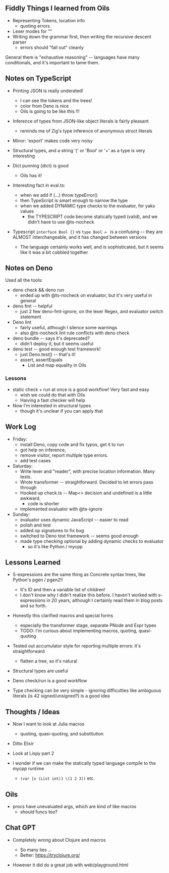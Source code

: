 ## Fiddly Things I learned from Oils

- Representing Tokens, location info
  - quoting errors 
- Lexer modes for ""
- Writing down the grammar first, then writing the recursive descent parser
  - errors should "fall out" cleanly

General them is "exhaustive reasoning" -- languages have many conditionals, and
it's important to tame them.

## Notes on TypeScript

- Printing JSON is really underated!
  - I can see the tokens and the trees!
  - color from Deno is nice
  - Oils is going to be like this !!!

- Inference of types from JSON-like object literals is fairly pleasant
  - reminds me of Zig's type inference of anonymous struct literals

- Minor: 'export' makes code very noisy

- Structural types, and a string '(' or 'Bool' or '+' as a type is very
  interesting

- Dict punning {dict} is good
  - Oils has it!

- Interesting fact in eval.ts:
  - when we add  if (...) throw typeError()
  - then TypeScript is smart enough to narrow the type
  - when we added DYNAMIC type checks to the evaluator, for yaks values
    - the TYPESCRIPT code become statically typed (valid), and we didn't have
      to use @ts-nocheck

- Typescript `interface Bool {}` vs `type Bool = ` is a confusing -- they are
  ALMOST interchangeable, and it has changed between versions
  - The language certainly works well, and is sophisticated, but it seems like
    it was a bit cobbled together

## Notes on Deno

Used all the tools:

- deno check && deno run
  - ended up with @ts-nocheck on evaluator, but it's very useful in general
- deno fmt -- helpful 
  - just 2 few deno-fmt-ignore, on the lexer Regex, and evaluator switch statement
- Deno lint
  - fairly useful, although I silence some warnings
  - also @ts-nocheck lint rule conflicts with deno check
- deno bundle -- says it's deprecated?
  - didn't deploy it, but it seems useful
- deno test -- good enough test framework!
  - just Deno.test() -- that's it!
  - assert, assertEquals
    - List and map equality in Oils

### Lessons

- static check + run at once is a good workflow!  Very fast and easy
  - wish we could do that with Oils
  - Haiving a fast checker will help
- Now I'm interested in structural types
  - though it's unclear if you can apply that

## Work Log

- Friday:
  - install Deno, copy code and fix typos, get it to run
  - got help on inference,
  - remove visitor, report multiple type errors.
  - add test cases
- Saturday:
  - Write lexer and "reader", with precise location information.  Many tests.
  - Wrote transformer -- straightforward.  Decided to let errors pass through
  - Hooked up check.ts -- Map<> decision and undefined is a little awkward.
    - code is shorter
  - implemented evaluator with @ts-ignore
- Sunday:
  - evaluator uses dynamic JavaScript -- easier to read
  - polish and test
  - added op signatures to fix bug
  - switched to Deno test framework -- seems good enough
  - made type checking optional by adding dynamic checks to evaluator
    - so it's like Python / mycpp

## Lessons Learned

- S-expressions are the same thing as Concrete syntax trees, like Python's pgen
  / pgen2!!
  - It's ID and then a variable list of children!
  - I don't know why I didn't realize this before.  I haven't worked with
    s-expressions in 20 years, although I certainly read them in blog posts and so forth.

- Honestly this clarified macros and special forms
  - especially the transformer stage, separate PNode and Expr types
  - TODO: I'm curious about implementing macros, quoting, quasi-quoting

- Tested out accumulator style for reporting multiple errors: it's
  straightforward
  - flatten a tree, so it's natural

- Structural types are useful

- Deno check/run is a good workflow

- Type checking can be very simple - ignoring difficulties like ambiguous
  literals (is 42 signed/unsigned?) is a good idea


## Thoughts / Ideas

- Now I want to look at Julia macros
  - quoting, quasi-quoting, and substitution
- Ditto Elixir
- Look at Lispy part 2

- I wonder if we can make the statically typed language compile to the mycpp runtime
  - `(var [x (List int)] \(1 2 3))` etc.

## Oils

- procs have unevaluated args, which are kind of like macros
  - should funcs too?


## Chat GPT 

- Completely wrong about Clojure and macros
  - So many lies ...
  - Better:  <https://tryclojure.org/>

- However it did do a great job with web/playground.html


